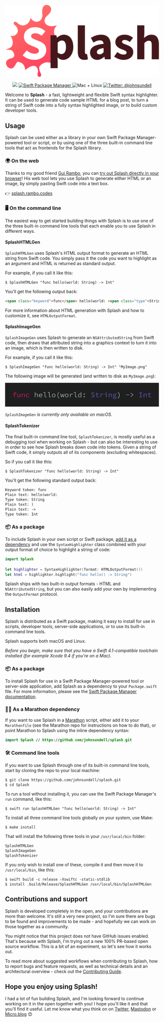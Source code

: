<p align="center">
    <img src="Images/Logo.png" width="528" max-width="90%" alt="Splash" />
</p>

<p align="center">
    <img src="https://img.shields.io/badge/Swift-4.1-orange.svg" />
    <a href="https://swift.org/package-manager">
        <img src="https://img.shields.io/badge/spm-compatible-brightgreen.svg?style=flat" alt="Swift Package Manager" />
    </a>
     <img src="https://img.shields.io/badge/platforms-mac+linux-brightgreen.svg?style=flat" alt="Mac + Linux" />
    <a href="https://twitter.com/johnsundell">
        <img src="https://img.shields.io/badge/twitter-@johnsundell-blue.svg?style=flat" alt="Twitter: @johnsundell" />
    </a>
</p>

Welcome to **Splash** - a fast, lightweight and flexible Swift syntax highlighter. It can be used to generate code sample HTML for a blog post, to turn a string of Swift code into a fully syntax highlighted image, or to build custom developer tools.

## Usage

Splash can be used either as a library in your own Swift Package Manager-powered tool or script, or by using one of the three built-in command line tools that act as frontends for the Splash library.

### 🌍 On the web

Thanks to my good friend [Gui Rambo](https://twitter.com/_inside), you can [try out Splash directly in your browser](https://splash.rambo.codes)! His web tool lets you use Splash to generate either HTML or an image, by simply pasting Swift code into a text box.

👉 [splash.rambo.codes](https://splash.rambo.codes)
  
### 🖥 On the command line

The easiest way to get started building things with Splash is to use one of the three built-in command line tools that each enable you to use Splash in different ways.

#### SplashHTMLGen

`SplashHTMLGen` uses Splash's HTML output format to generate an HTML string from Swift code. You simply pass it the code you want to highlight as an argument and HTML is returned as standard output.

For example, if you call it like this:

```
$ SplashHTMLGen "func hello(world: String) -> Int"
```

You'll get the following output back:

```html
<span class="keyword">func</span> hello(world: <span class="type">String</span>) -> <span class="type">Int</span>
```

For more information about HTML generation with Splash and how to customize it, see `HTMLOutputFormat`.

#### SplashImageGen

`SplashImageGen` uses Splash to generate an `NSAttributedString` from Swift code, then draws that attributed string into a graphics context to turn it into an image, which is then written to disk.

For example, if you call it like this:

```
$ SplashImageGen "func hello(world: String) -> Int" "MyImage.png"
```

The following image will be generated (and written to disk as `MyImage.png`):

<img src="Images/Code.png" max-width="90%" alt="Code sample" />

*`SplashImageGen` is currently only available on macOS.*

#### SplashTokenizer

The final built-in command line tool, `SplashTokenizer`, is mostly useful as a debugging tool when working on Splash - but can also be interesting to use in order to see how Splash breaks down code into tokens. Given a string of Swift code, it simply outputs all of its components (excluding whitespaces).

So if you call it like this:

```
$ SplashTokenizer "func hello(world: String) -> Int"
```

You'll get the following standard output back:

```
Keyword token: func
Plain text: hello(world:
Type token: String
Plain text: )
Plain text: ->
Type token: Int
```

### 📦 As a package

To include Splash in your own script or Swift package, [add it as a dependency](#installation) and use the `SyntaxHighlighter` class combined with your output format of choice to highlight a string of code:

```swift
import Splash

let highlighter = SyntaxHighlighter(format: HTMLOutputFormat())
let html = highlighter.highlight("func hello() -> String")
```

Splash ships with two built-in output formats - HTML and `NSAttributedString`, but you can also easily add your own by implementing the `OutputFormat` protocol.

## Installation

Splash is distributed as a Swift package, making it easy to install for use in scripts, developer tools, server-side applications, or to use its built-in command line tools.

Splash supports both macOS and Linux.

*Before you begin, make sure that you have a Swift 4.1-compatible toolchain installed (for example Xcode 9.4 if you're on a Mac).*

### 📦 As a package

To install Splash for use in a Swift Package Manager-powered tool or server-side application, add Splash as a dependency to your `Package.swift` file. For more information, please see the [Swift Package Manager documentation](https://github.com/apple/swift-package-manager/tree/master/Documentation).

### 🏃‍♂️ As a Marathon dependency

If you want to use Splash in a [Marathon](https://github.com/johnsundell/marathon) script, either add it to your `Marathonfile` (see the Marathon repo for instructions on how to do that), or point Marathon to Splash using the inline dependency syntax:

```swift
import Splash // https://github.com/johnsundell/splash.git
```

### 🛠 Command line tools

If you want to use Splash through one of its built-in command line tools, start by cloning the repo to your local machine:

```
$ git clone https://github.com/johnsundell/splash.git
$ cd Splash
```

To run a tool without installing it, you can use the Swift Package Manager's `run` command, like this:

```
$ swift run SplashHTMLGen "func hello(world: String) -> Int"
```

To install all three command line tools globally on your system, use Make:

```
$ make install
```

That will install the following three tools in your `/usr/local/bin` folder:

```
SplashHTMLGen
SplashImageGen
SplashTokenizer
```

If you only wish to install one of these, compile it and then move it to `/usr/local/bin`, like this:

```
$ swift build -c release -Xswiftc -static-stdlib
$ install .build/Release/SplashHTMLGen /usr/local/bin/SplashHTMLGen
```

## Contributions and support

Splash is developed completely in the open, and your contributions are more than welcome. It's still a very new project, so I'm sure there are bugs to be found and improvements to be made - and hopefully we can work on those together as a community.

You might notice that this project does not have GitHub issues enabled. That's because with Splash, I'm trying out a new 100% PR-based open source workflow. This is a bit of an experiment, so let's see how it works out.

To read more about suggested workflows when contributing to Splash, how to report bugs and feature requests, as well as technical details and an architectural overview - check out the [Contributing Guide](https://github.com/JohnSundell/Splash/blob/master/CONTRIBUTING.md).

## Hope you enjoy using Splash!

I had a lot of fun building Splash, and I'm looking forward to continue working on it in the open together with you! I hope you'll like it and that you'll find it useful. Let me know what you think on on [Twitter](https://twitter.com/johnsundell), [Mastodon](https://mastodon.social/@johnsundell) or [Micro.blog](https://micro.blog/johnsundell) 😊
